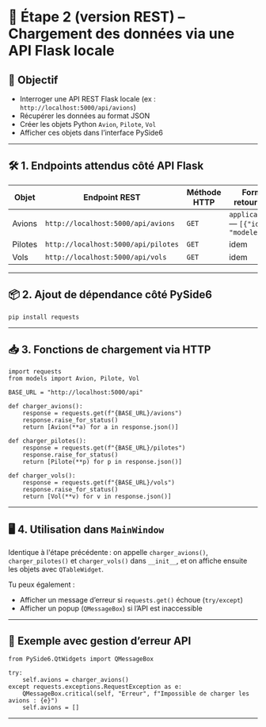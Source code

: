
# 🔄 Étape 2 (version REST) – Chargement des données via une API Flask locale

## 🎯 Objectif

* Interroger une API REST Flask locale (ex : `http://localhost:5000/api/avions`)
* Récupérer les données au format JSON
* Créer les objets Python `Avion`, `Pilote`, `Vol`
* Afficher ces objets dans l’interface PySide6

---

## 🛠️ 1. Endpoints attendus côté API Flask

| Objet   | Endpoint REST                       | Méthode HTTP | Format de retour attendu                          |
| ------- | ----------------------------------- | ------------ | ------------------------------------------------- |
| Avions  | `http://localhost:5000/api/avions`  | `GET`        | `application/json` — `[{"id":..., "modele":...}]` |
| Pilotes | `http://localhost:5000/api/pilotes` | `GET`        | idem                                              |
| Vols    | `http://localhost:5000/api/vols`    | `GET`        | idem                                              |

---

## 📦 2. Ajout de dépendance côté PySide6

```
pip install requests
```

---

## 📥 3. Fonctions de chargement via HTTP

```
import requests
from models import Avion, Pilote, Vol

BASE_URL = "http://localhost:5000/api"

def charger_avions():
    response = requests.get(f"{BASE_URL}/avions")
    response.raise_for_status()
    return [Avion(**a) for a in response.json()]

def charger_pilotes():
    response = requests.get(f"{BASE_URL}/pilotes")
    response.raise_for_status()
    return [Pilote(**p) for p in response.json()]

def charger_vols():
    response = requests.get(f"{BASE_URL}/vols")
    response.raise_for_status()
    return [Vol(**v) for v in response.json()]
```

---

## 🖥️ 4. Utilisation dans `MainWindow`

Identique à l'étape précédente : on appelle `charger_avions()`, `charger_pilotes()` et `charger_vols()` dans `__init__`, et on affiche ensuite les objets avec `QTableWidget`.

Tu peux également :

* Afficher un message d’erreur si `requests.get()` échoue (`try/except`)
* Afficher un popup (`QMessageBox`) si l’API est inaccessible

---

## 🧪 Exemple avec gestion d’erreur API

```
from PySide6.QtWidgets import QMessageBox

try:
    self.avions = charger_avions()
except requests.exceptions.RequestException as e:
    QMessageBox.critical(self, "Erreur", f"Impossible de charger les avions : {e}")
    self.avions = []
```

---
